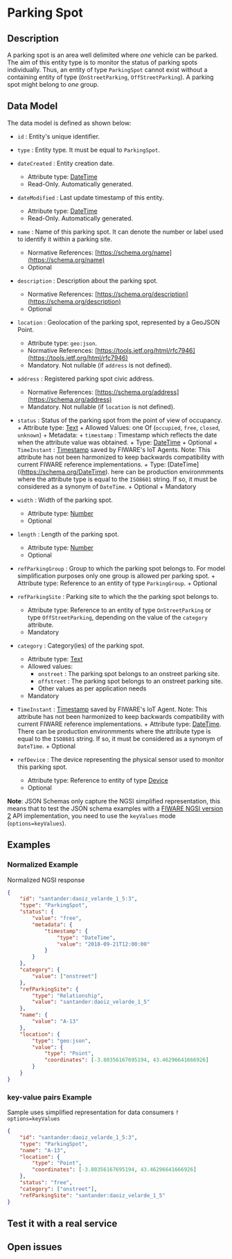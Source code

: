 # Parking Spot

## Description

A parking spot is an area well delimited where _one_ vehicle can be parked. The
aim of this entity type is to monitor the status of parking spots individually.
Thus, an entity of type `ParkingSpot` cannot exist without a containing entity
of type (`OnStreetParking`, `OffStreetParking`). A parking spot might belong to
_one_ group.

## Data Model

The data model is defined as shown below:

-   `id` : Entity's unique identifier.

-   `type` : Entity type. It must be equal to `ParkingSpot`.

-   `dateCreated` : Entity creation date.

    -   Attribute type: [DateTime](https://schema.org/DateTime)
    -   Read-Only. Automatically generated.

-   `dateModified` : Last update timestamp of this entity.

    -   Attribute type: [DateTime](https://schema.org/DateTime)
    -   Read-Only. Automatically generated.

-   `name` : Name of this parking spot. It can denote the number or label used
    to identify it within a parking site.

    -   Normative References: [https://schema.org/name](https://schema.org/name)
    -   Optional

-   `description` : Description about the parking spot.

    -   Normative References:
        [https://schema.org/description](https://schema.org/description)
    -   Optional

-   `location` : Geolocation of the parking spot, represented by a GeoJSON
    Point.

    -   Attribute type: `geo:json`.
    -   Normative References:
        [https://tools.ietf.org/html/rfc7946](https://tools.ietf.org/html/rfc7946)
    -   Mandatory. Not nullable (if `address` is not defined).

-   `address` : Registered parking spot civic address.

    -   Normative References:
        [https://schema.org/address](https://schema.org/address)
    -   Mandatory. Not nullable (if `location` is not defined).

-   `status` : Status of the parking spot from the point of view of occupancy. +
    Attribute type: [Text](https://schema.org/Text) + Allowed Values: one Of
    (`occupied`, `free`, `closed`, `unknown`) + Metadata: + `timestamp` :
    Timestamp which reflects the date when the attribute value was obtained. +
    Type: [DateTime](https://schema.org/DateTime) + Optional + `TimeInstant` :
    [Timestamp](https://github.com/telefonicaid/iotagent-node-lib#TimeInstant)
    saved by FIWARE's IoT Agents. Note: This attribute has not been harmonized
    to keep backwards compatibility with current FIWARE reference
    implementations. + Type: [DateTime]((https://schema.org/DateTime). here can
    be production environmments where the attribute type is equal to the
    `ISO8601` string. If so, it must be considered as a synonym of `DateTime`. +
    Optional + Mandatory

-   `width` : Width of the parking spot.

    -   Attribute type: [Number](https://schema.org/Number)
    -   Optional

-   `length` : Length of the parking spot.

    -   Attribute type: [Number](https://schema.org/Number)
    -   Optional

-   `refParkingGroup` : Group to which the parking spot belongs to. For model
    simplification purposes only one group is allowed per parking spot. +
    Attribute type: Reference to an entity of type `ParkingGroup`. + Optional

-   `refParkingSite` : Parking site to which the the parking spot belongs to.

    -   Attribute type: Reference to an entity of type `OnStreetParking` or type
        `OffStreetParking`, depending on the value of the `category` attribute.
    -   Mandatory

-   `category` : Category(ies) of the parking spot.

    -   Attribute type: [Text](https://schema.org/Text)
    -   Allowed values:
        -   `onstreet` : The parking spot belongs to an onstreet parking site.
        -   `offstreet` : The parking spot belongs to an onstreet parking site.
        -   Other values as per application needs
    -   Mandatory

-   `TimeInstant` :
    [Timestamp](https://github.com/telefonicaid/iotagent-node-lib#TimeInstant)
    saved by FIWARE's IoT Agent. Note: This attribute has not been harmonized to
    keep backwards compatibility with current FIWARE reference
    implementations. + Attribute type: [DateTime](https://schema.org/DateTime).
    There can be production environmments where the attribute type is equal to
    the `ISO8601` string. If so, it must be considered as a synonym of
    `DateTime`. + Optional

-   `refDevice` : The device representing the physical sensor used to monitor
    this parking spot.
    -   Attribute type: Reference to entity of type
        [Device](../../../Device/Device/doc/spec.md)
    -   Optional

**Note**: JSON Schemas only capture the NGSI simplified representation, this
means that to test the JSON schema examples with a
[FIWARE NGSI version 2](http://fiware.github.io/specifications/ngsiv2/stable)
API implementation, you need to use the `keyValues` mode (`options=keyValues`).

## Examples

### Normalized  Example

Normalized NGSI response

```json
{
    "id": "santander:daoiz_velarde_1_5:3",
    "type": "ParkingSpot",
    "status": {
        "value": "free",
        "metadata": {
            "timestamp": {
                "type": "DateTime",
                "value": "2018-09-21T12:00:00"
            }
        }
    },
    "category": {
        "value": ["onstreet"]
    },
    "refParkingSite": {
        "type": "Relationship",
        "value": "santander:daoiz_velarde_1_5"
    },
    "name": {
        "value": "A-13"
    },
    "location": {
        "type": "geo:json",
        "value": {
            "type": "Point",
            "coordinates": [-3.80356167695194, 43.46296641666926]
        }
    }
}
```

### key-value pairs Example

Sample uses simplified representation for data consumers `?options=keyValues`

```json
{
    "id": "santander:daoiz_velarde_1_5:3",
    "type": "ParkingSpot",
    "name": "A-13",
    "location": {
        "type": "Point",
        "coordinates": [-3.80356167695194, 43.46296641666926]
    },
    "status": "free",
    "category": ["onstreet"],
    "refParkingSite": "santander:daoiz_velarde_1_5"
}
```

## Test it with a real service

## Open issues
